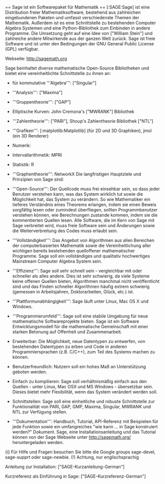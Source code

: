 == Sage ist ein Softwarepaket für Mathematik ==
[:SAGE:Sage] ist eine Distribution freier Mathematiksoftware, bestehend aus zahlreichen eingebundenen Paketen und umfasst  verschiedenste Themen der Mathematik. Außerdem ist es eine Schnittstelle zu bestehenden Computer Algebra Systemen und eine Python-Bibliothek zum Einbinden in andere Programme. Die Umsetzung geht auf eine Idee von ["William Stein"] und zahlreiche andere Mitwirkende aus der ganzen Welt zurück. Sage ist freie Software und ist unter den Bedingungen der GNU General Public License (GPL) verfügbar.

Webseite: http://sagemath.org

Sage beinhaltet diverse mathematische Open-Source Bibliotheken und bietet eine vereinheitlichte Schnittstelle zu ihnen an:

 * für kommutative '''Algebra''': ["Singular"]
 * '''Analysis''': ["Maxima"]
 * '''Gruppentheorie''': ["GAP"]
 * Elliptische Kurven: John Cremona's ["MWRANK"] Bibliothek
 * '''Zahlentheorie''': ["PARI"], Shoup's Zahlentheorie Bibliothek ["NTL"]
 * '''Grafiken''': [:matplotlib:Matplotlib] (für 2D und 3D Graphiken), jmol (ein 3D Renderer)
 * Numerik:
 * Intervallarithmetik: MPRI
 * Statistik: R
 * '''Graphentheorie''': NetworkX
Die langfristigen Hauptziele und Prinzipien von Sage sind:

 * '''Open-Source''': Der Quellcode muss frei einsehbar sein, so dass jeder Benutzer verstehen kann, was das System wirklich tut sowie die Möglichkeit hat, das System zu verändern. So wie Mathematiker ein tieferes Verständnis eines Theorems erlangen, indem sie einen Beweis sorgfältig lesen oder zumindest überfliegen, sollten Programmbenutzer verstehen können, wie Berechnungen zustande kommen, indem sie die kommentierten Quellen lesen. Alle Software, die im Kern von Sage mit Sage verbreitet wird, muss freie Software sein und Änderungen sowie die Weiterverbreitung des Codes muss erlaubt sein.
 * '''Vollständigkeit''': Das Angebot von Algorithmen aus allen Bereichen der computerbasierten Mathematik sowie die Vereinheitlichung aller wichtigen bereits bestehenden quelloffener mathematischer Programme. Sage soll ein vollständiges und qualitativ hochwertiges Mainstream Computer Algebra System sein.
 * '''Effizienz''': Sage soll sehr schnell sein - vergleichbar mit oder schneller als alles andere. Dies ist sehr schwierig, da viele Systeme keine offenen Quellen bieten, Algorithmen manchmal nicht veröffentlicht sind und das Finden schneller Algorithmen häufig extrem schwierig (gemessen in Arbeitsjahren, Doktorarbeiten, Glück, etc.) ist.
 * '''Plattformunabhängigkeit''': Sage läuft unter Linux, Mac OS X und Windows.
 * '''Programmierumfeld''': Sage soll eine stabile Umgebung für neue mathematische Softwareprojekte bieten. Sage ist ein Software Entwicklungsmodell für die mathematische Gemeinschaft mit einer starken Betonung auf Offenheit und Zusammenarbeit.
 * Erweiterbar: Die Möglichkeit, neue Datentypen zu entwerfen, von bestehenden Datentypen zu erben und Code in anderen Programmiersprachen (z.B. C/C++), zum Teil des Systems machen zu können.
 * Benutzerfreundlich: Nutzern soll ein hohes Maß an Unterstützung geboten werden.
 * Einfach zu kompilieren: Sage soll verhältnismäßig einfach aus den Quellen - unter Linux, Mac OSX und MS Windows - übersetzbar sein. Dieses bietet mehr Flexibilität, wenn das System verändert werden soll.
 * Schnittstellen: Sage soll eine einheitliche und robuste Schnittstelle zur Funktionalität von PARI, GAP, GMP, Maxima, Singular, MWRANK und NTL zur Verfügung stellen.
 * '''Dokumentation''': Handbuch, Tutorial, API-Referenz mit Beispielen für jede Funktion sowie ein umfangreiches "wie kann ... in Sage konstruiert werden?" Dokument.
Sage, eine Installationsanleitung und das Tutorial können von der Sage Webseite unter http://sagemath.org/ heruntergeladen werden.


{i} Für Hilfe und Fragen besuchen Sie bitte die Google groups sage-devel, sage-supprt oder sage-newbie. (!) Achtung, nur englischsprachig

Anleitung zur Installation: ["SAGE-Kurzanleitung-German"]

Kurzreferenz als Einführung in Sage: ["SAGE-Kurzreferenz-German"]
